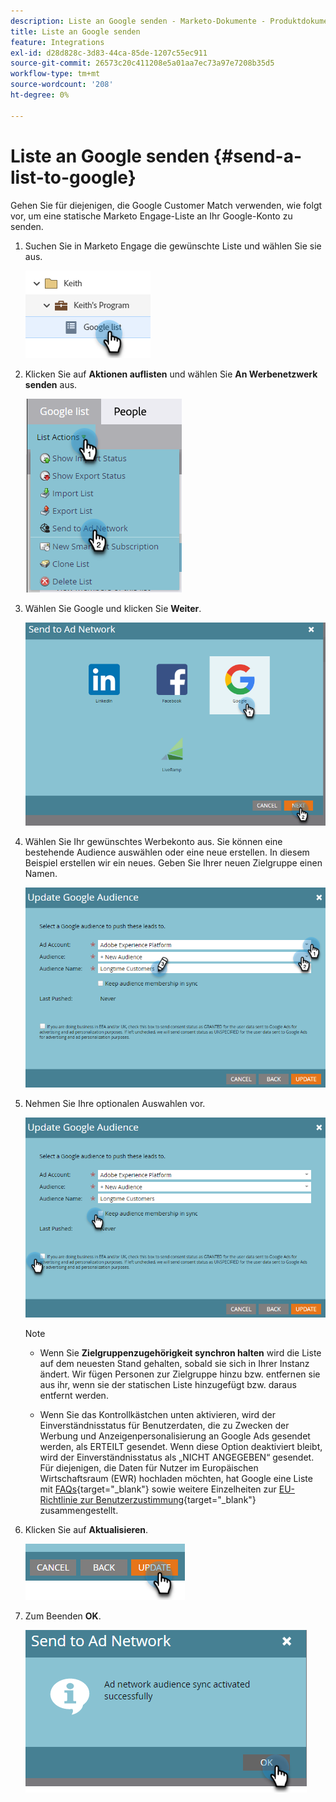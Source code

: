```yaml
---
description: Liste an Google senden - Marketo-Dokumente - Produktdokumentation
title: Liste an Google senden
feature: Integrations
exl-id: d28d828c-3d83-44ca-85de-1207c55ec911
source-git-commit: 26573c20c411208e5a01aa7ec73a97e7208b35d5
workflow-type: tm+mt
source-wordcount: '208'
ht-degree: 0%

---
```


# Liste an Google senden {#send-a-list-to-google}

Gehen Sie für diejenigen, die Google Customer Match verwenden, wie folgt vor, um eine statische Marketo Engage-Liste an Ihr Google-Konto zu senden.

1. Suchen Sie in Marketo Engage die gewünschte Liste und wählen Sie sie aus.

   ![](assets/send-a-list-to-google-1.png)

1. Klicken Sie auf **Aktionen auflisten** und wählen Sie **An Werbenetzwerk senden** aus.

   ![](assets/send-a-list-to-google-2.png)

1. Wählen Sie Google und klicken Sie **Weiter**.

   ![](assets/send-a-list-to-google-3.png)

1. Wählen Sie Ihr gewünschtes Werbekonto aus. Sie können eine bestehende Audience auswählen oder eine neue erstellen. In diesem Beispiel erstellen wir ein neues. Geben Sie Ihrer neuen Zielgruppe einen Namen.

   ![](assets/send-a-list-to-google-4.png)

1. Nehmen Sie Ihre optionalen Auswahlen vor.

   ![](assets/send-a-list-to-google-5.png)

   >[!NOTE]
   >
   >* Wenn Sie **Zielgruppenzugehörigkeit synchron halten** wird die Liste auf dem neuesten Stand gehalten, sobald sie sich in Ihrer Instanz ändert. Wir fügen Personen zur Zielgruppe hinzu bzw. entfernen sie aus ihr, wenn sie der statischen Liste hinzugefügt bzw. daraus entfernt werden.
   >
   >* Wenn Sie das Kontrollkästchen unten aktivieren, wird der Einverständnisstatus für Benutzerdaten, die zu Zwecken der Werbung und Anzeigenpersonalisierung an Google Ads gesendet werden, als ERTEILT gesendet. Wenn diese Option deaktiviert bleibt, wird der Einverständnisstatus als „NICHT ANGEGEBEN“ gesendet. Für diejenigen, die Daten für Nutzer im Europäischen Wirtschaftsraum (EWR) hochladen möchten, hat Google eine Liste mit [FAQs](https://support.google.com/google-ads/answer/14310715){target="_blank"} sowie weitere Einzelheiten zur [EU-Richtlinie zur Benutzerzustimmung](https://www.google.com/about/company/user-consent-policy/){target="_blank"} zusammengestellt.

1. Klicken Sie auf **Aktualisieren**.

   ![](assets/send-a-list-to-google-6.png)

1. Zum Beenden **OK**.

   ![](assets/send-a-list-to-google-7.png)
